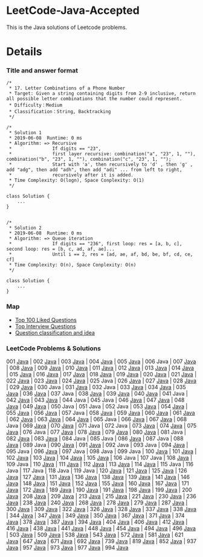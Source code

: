 LeetCode-Java-Accepted
===
This is the Java solutions of Leetcode problems.

Details
===
### Title and answer format
```
/*
 * 17. Letter Combinations of a Phone Number
 * Target: Given a string containing digits from 2-9 inclusive, return all possible letter combinations that the number could represent.
 * Difficulty：Medium
 * Classification：String, Backtracking
 */

/*
 * Solution 1
 * 2019-06-08  Runtime: 0 ms
 * Algorithm: => Recursive
 *               If digits == "23", 
 *               first layer recursive: combination("a", "23", 1, ""), combination("b", "23", 1, ""), combination("c", "23", 1, "");
 *               Start with 'a', then recursively to 'd' , then 'g' , add "adg", then add "adh", then add "adi" ... from left to right, 
 *               recursively after it is added.
 * Time Complexity: O(logn), Space Conplexity: O(1)
 */

class Solution {
    ...
}


/*
 * Solution 2
 * 2019-06-08  Runtime: 0 ms
 * Algorithm: => Queue iteration
 *               If digits == "236", first loop: res = [a, b, c], second loop: res = [b, c, ad, af, ae]...
 *               Until i == 2, res = [ad, ae, af, bd, be, bf, cd, ce, cf]
 * Time Complexity: O(n), Space Conplexity: O(n)
 */

class Solution {
    ...
}
```
### Map
* [Top 100 Liked Questions](./Top100.md)
* [Top Interview Questions](./Top100.md)
* [Question classification and idea](./QuestionClassification)

### LeetCode Problems & Solutions

001 [Java](./Code/1_Two_Sum.java)
| 002 [Java](./Code/2_Add_Two_Numbers.java)
| 003 [Java](./Code/3_Longest_Substring_Without_Repeating_Characters.java)
| 004 [Java](./Code/4_Median_of_Two_Sorted_Arrays.java)
| 005 [Java](./Code/5_Longest_Palindromic_Substring.java)
| 006 Java
| 007 [Java](./Code/7_Reverse_Integer.java)
| 008 [Java](./Code/8_String_to_Integer(atoi).java)
| 009 [Java](./Code/9_Palindrome_Number.java)
| 010 [Java](./Code/10_Regular_Expression_Matching.java)
| 011 [Java](./Code/11_Container_With_Most_Water.java)
| 012 [Java](./Code/12_Integer_to_Roman.java)
| 013 [Java](./Code/13_Roman-to_Integer.java)
| 014 [Java](./Code/14_Longest_Common_Prefix.java)
| 015 [Java](./Code/15_3Sum.java)
| 016 [Java](./Code/16_3Sum_Closest.java)
| 017 [Java](./Code/17_Letter_Combinations_of_a_Phone_Number.java)
| 018 [Java](./Code/18_4Sum.java)
| 019 [Java](./Code/19_Remove_Nth_Node_From_End_of_List.java)
| 020 [Java](./Code/20_Valid_Parentheses.java)
| 021 [Java](./Code/21_Merge_Two_Sorted_Lists.java)
| 022 [Java](./Code/22_Generate_Parentheses.java)
| 023 [Java](./Code/23_Merge_k_Sorted_Lists.java)
| 024 [Java](./Code/24_Swap_Nodes_in_Pairs.java)
| 025 Java
| 026 [Java](./Code/26_Remove_Duplicates_from_Sorted_Array.java)
| 027 [Java](./Code/27_Remove_Element.java)
| 028 [Java](./Code/28_Implement_strStr().java)
| 029 [Java](./Code/29_Divide_Two_Integers.java)
| 030 Java
| 031 [Java](./Code/31_Next_Permutation.java)
| 032 Java
| 033 [Java](./Code/33_Search_in_Rotated_Sorted_Array.java)
| 034 [Java](./Code/34_Find_First_and_Last_Position_of_Element_in_Sorted_Array.java)
| 035 [Java](./Code/35_Search_Insert_Position.java)
| 036 [Java](./Code/36_Valid_Sudoku.java)
| 037 Java
| 038 [Java](./Code/38_Count_and_Say.java)
| 039 [Java](./Code/39_Combination_Sum.java)
| 040 [Java](./Code/40_Combination_Sum_II.java)
| 041 Java
| 042 [Java](./Code/LC042.java)
| 043 [Java](./Code/43_Multiply_Strings.java)
| 044 Java
| 045 Java
| 046 [Java](./Code/46_Permutations.java)
| 047 [Java](./Code/47_Permutations_II.java)
| 048 [Java](./Code/48_Rotate_Image.java)
| 049 [Java](./Code/49_Group_Anagrams.java)
| 050 Java
| 051 Java
| 052 Java
| 053 [Java](./Code/53_Maximum_Subarray.java)
| 054 [Java](./Code/54_Spiral_Matrix.java)
| 055 [Java](./Code/55_Jump_Game.java)
| 056 [Java](./Code/56_Merge_Intervals.java)
| 057 Java
| 058 [Java](./Code/58_Length_of_Last_Word.java)
| 059 [Java](./Code/59_Spiral_Matrix_II.java)
| 060 [Java](./Code/60_Permutation_Sequence.java)
| 061 [Java](./Code/61_Rotate_List.java)
| 062 [Java](./Code/62_Unique_Paths.java)
| 063 [Java](./Code/LC063.java)
| 064 [Java](./Code/64_Minimum_Path_Sum.java)
| 065 Java
| 066 [Java](./Code/66_Plus_One.java)
| 067 [Java](./Code/67_Add_Binary.java)
| 068 Java
| 069 [Java](./Code/69_Sqrt(x).java)
| 070 [Java](./Code/70_Climbing_Stairs.java)
| 071 Java
| 072 Java
| 073 [Java](./Code/LC073.java)
| 074 [Java](./Code/74_Search_a_2D_Matrix.java)
| 075 [Java](./Code/75_Sort_Colors.java)
| 076 Java
| 077 [Java](./Code/77_Combinations.java)
| 078 [Java](./Code/78_Subsets.java)
| 079 [Java](./Code/79_Word_Search.java)
| 080 [Java](./Code/80_Remove_Duplicates_from_Sorted_Array_II.java)
| 081 Java
| 082 [Java](./Code/82_Remove_Duplicates_from_Sorted_List_II)
| 083 [Java](./Code/83_Remove_Duplicates_from_Sorted_List.java)
| 084 Java
| 085 Java
| 086 [Java](./Code/86_Partition_List.java)
| 087 Java
| 088 [Java](./Code/88_Merge_Sorted_Array.java)
| 089 Java
| 090 [Java](./Code/LC090.java)
| 091 [Java](./Code/91_Decode_Ways.java)
| 092 Java
| 093 Java
| 094 [Java](./Code/94_Binary_Tree_Inorder_Traversal.java)
| 095 Java
| 096 [Java](./Code/96_Unique_Binary_Search_Trees.java)
| 097 Java
| 098 Java
| 099 Java
| 100 [Java](./Code/100_Same_Tree.java)
| 101 [Java](./Code/101_Symmetric_Tree.java)
| 102 [Java](./Code/LC102.java)
| 103 [Java](./Code/LC103.java)
| 104 [Java](./Code/104_Maximum_Depth_of_Binary_Tree.java)
| 105 [Java](./Code/105_Construct_Binary_Tree_from_Preorder_and_Inorder_Traversal.java)
| 106 Java
| 107 Java
| 108 [Java](./Code/108_Convert_Sorted_Array_to_Binary_Search_Tree.java)
| 109 Java
| 110 [Java](./Code/110_Balanced_Binary_Tree.java)
| 111 [Java](./Code/111_Minimum_Depth_of_Binary_Tree.java)
| 112 [Java](./Code/112_Path_Sum.java)
| 113 [Java](./Code/113_Path_Sum_II.java)
| 114 [Java](./Code/114_Flatten_Binary_Tree_to_Linked_List.java)
| 115 Java
| 116 Java
| 117 Java
| 118 Java
| 119 Java
| 120 [Java](./Code/LC120.java)
| 121 [Java](./Code/121_Best_Time_to_Buy_and_Sell_Stock.java)
| 125 [Java](./Code/125_Valid_Palindrome.java)
| 126 [Java](./Code/LC126.java)
| 127 [Java](./Code/LC127.java)
| 131 [Java](./Code/131_Palindrome_Partitioning.java)
| 136 [Java](./Code/136_Single_Number.java)
| 138 [Java](./Code/138_Copy_List_with_Random_Pointer.java)
| 139 [Java](./Code/139_Word_Break.java)
| 141 [Java](./Code/141_Linked_List_Cycle.java)
| 146 [Java](./Code/LC146.java)
| 148 [Java](./Code/148_Sort_List.java)
| 151 [Java](./Code/LC151.java)
| 152 [Java](./Code/152_Maximum_Product_Subarray.java)
| 155 [Java](./Code/155_Min_Stack.java)
| 160 [Java](./Code/160_Intersection_of_Two_Linked_Lists.java)
| 167 [Java](./Code/167_Two_Sum_II_Input_array_is_sorted.java)
| 171 [Java](./Code/171_Excel_Sheet_Column_Number.java)
| 172 [Java](./Code/172_Factorial_Trailing_Zeroes.java)
| 189 [Java](./Code/189_Rotate_Array.java)
| 190 [Java](./Code/190_Reverse_Bits.java)
| 191 [Java](./Code/191_Number_of_1_Bits.java)
| 198 [Java](./Code/198_House_Robber.java)
| 199 [Java](./Code/LC199.java)
| 200 [Java](./Code/LC200.java)
| 208 [Java](./Code/208_Implement_Trie_(Prefix_Tree).java)
| 209 [Java](./Code/209_Minimum_Size_Subarray_Sum.java)
| 213 [Java](./Code/213_House_Robber_II.java)
| 215 [Java](./Code/215_Kth_Largest_Element_in_an_Array.java)
| 221 [Java](./Code/221_Maximal_Square.java)
| 230 [Java](./Code/230_Kth_Smallest_Element_in_a_BST.java)
| 236 [Java](./Code/236_Lowest_Common_Ancestor_of_a_Binary_Tree.java)
| 238 [Java](./Code/238_Product_of_Array_Except_Self.java)
| 240 [Java](./Code/240_Search_a_2D_Matrix_II.java)
| 268 [Java](./Code/268_Missing_Number.java)
| 278 [Java](./Code/278_First_Bad_Version.java)
| 279 [Java](./Code/279_Perfect_Squares.java)
| 287 [Java](./Code/287_Find_the_Duplicate_Number.java)
| 300 [Java](./Code/300_Longest_Increasing_Subsequence.java)
| 309 [Java](./Code/309_Best_Time_to_Buy_and_Sell_Stock_with_Cooldown.java)
| 322 [Java](./Code/322_Coin_Change.java)
| 326 [Java](./Code/326_Power_of_Three.java)
| 328 [Java](./Code/328_Odd_Even_Linked_List.java)
| 337 [Java](./Code/337_House_Robber_III.java)
| 338 [Java](./Code/338_Counting_Bits.java)
| 344 [Java](./Code/344_Reverse_String.java)
| 347 [Java](./Code/347_Top_K_Frequent_Elements.java)
| 349 [Java](./Code/349_Intersection_of_Two_Arrays.java)
| 350 [Java](./Code/350_Intersection_of_Two_Arrays_II.java)
| 367 [Java](./Code/367_Valid_Perfect_Square.java)
| 371 [Java](./Code/371_Sum_of_Two_Integers.java)
| 374 [Java](./Code/374_Guess_Number_Higher_or_Lower.java)
| 378 [Java](./Code/378_Kth_Smallest_Element_in_a_Sorted_Matrix.java)
| 387 [Java](./Code/387_First_Unique_Character_in_a_String.java)
| 394 [Java](./Code/394_Decode_String.java)
| 404 [Java](./Code/404_Sum_of_Left_Leaves.java)
| 406 [Java](./Code/406_Queue_Reconstruction_by_Height.java)
| 412 [Java](./Code/412_Fizz_Buzz.java)
| 416 [Java](./Code/416_Partition_Equal_Subset_Sum.java)
| 438 [Java](./Code/438_Find_All_Anagrams_in_a_String.java)
| 441 [Java](./Code/441_Arranging_Coins.java)
| 448 [Java](./Code/448_Find_All_Numbers_Disappeared_in_an_Array.java)
| 454 [Java](./Code/454_4Sum_II.java)
| 494 [Java](./Code/494_Target_Sum.java)
| 496 [Java](./Code/496_Next_Greater_Element_I.java)
| 503 [Java](./Code/503_Next_Greater_Element_II.java)
| 509 [Java](./Code/LC509.java)
| 538 [Java](./Code/538_Convert_BST_to_Greater_Tree.java)
| 543 [Java](./Code/543_Diameter_of_Binary_Tree.java)
| 572 [Java](./Code/572_Subtree_of_Another_Tree.java)
| 581 [Java](./Code/581_Shortest_Unsorted_Continuous_Subarray.java)
| 621 [Java](./Code/621_Task_Scheduler.java)
| 647 [Java](./Code/647_Palindromic_Substrings.java)
| 671 [Java](./Code/671_Second_Minimum_Node_In_a_Binary_Tree.java)
| 692 [Java](./Code/LC692.java)
| 739 [Java](./Code/739_Daily_Temperatures.java)
| 819 [Java](./Code/LC819.java)
| 852 [Java](./Code/852_Peak_Index_in_a_Mountain_Array.java)
| 937 [Java](./Code/LC937.java)
| 957 [Java](./Code/LC957.java)
| 973 [Java](./Code/LC973.java)
| 977 [Java](./Code/LC977.java)
| 994 [Java](./Code/LC994.java)
